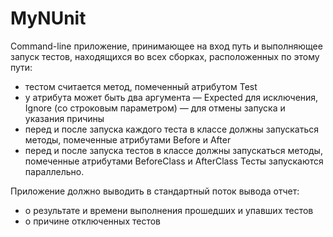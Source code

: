 # MyNUnit
Command-line приложение, принимающее на вход путь и выполняющее запуск тестов, находящихся во всех сборках, расположенных по этому пути:

* тестом считается метод, помеченный атрибутом Test
* у атрибута может быть два аргумента — Expected для исключения, Ignore (со строковым параметром) — для отмены запуска и указания причины
* перед и после запуска каждого теста в классе должны запускаться методы, помеченные атрибутами Before и After
* перед и после запуска тестов в классе должны запускаться методы, помеченные атрибутами BeforeClass и AfterClass
Тесты запускаются параллельно.

Приложение должно выводить в стандартный поток вывода отчет:
* о результате и времени выполнения прошедших и упавших тестов
* о причине отключенных тестов
